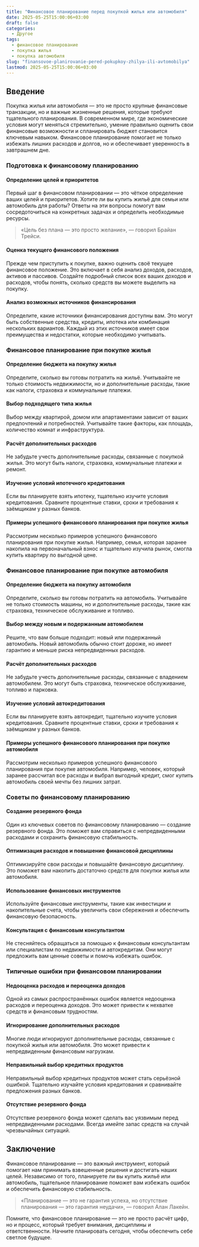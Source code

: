 ```yaml
---
title: "Финансовое планирование перед покупкой жилья или автомобиля"
date: 2025-05-25T15:00:06+03:00
draft: false
categories:
  - Другое
tags:
  - финансовое планирование
  - покупка жилья
  - покупка автомобиля
slug: "finansovoe-planirovanie-pered-pokupkoy-zhilya-ili-avtomobilya"
lastmod: 2025-05-25T15:00:06+03:00
---
```


## Введение

Покупка жилья или автомобиля — это не просто крупные финансовые транзакции, но и важные жизненные решения, которые требуют тщательного планирования. В современном мире, где экономические условия могут меняться стремительно, умение правильно оценить свои финансовые возможности и спланировать бюджет становится ключевым навыком. Финансовое планирование помогает не только избежать лишних расходов и долгов, но и обеспечивает уверенность в завтрашнем дне.

### Подготовка к финансовому планированию

#### Определение целей и приоритетов

Первый шаг в финансовом планировании — это чёткое определение ваших целей и приоритетов. Хотите ли вы купить жильё для семьи или автомобиль для работы? Ответы на эти вопросы помогут вам сосредоточиться на конкретных задачах и определить необходимые ресурсы.

> «Цель без плана — это просто желание», — говорил Брайан Трейси.

#### Оценка текущего финансового положения

Прежде чем приступить к покупке, важно оценить своё текущее финансовое положение. Это включает в себя анализ доходов, расходов, активов и пассивов. Создайте подробный список всех ваших доходов и расходов, чтобы понять, сколько средств вы можете выделить на покупку.

#### Анализ возможных источников финансирования

Определите, какие источники финансирования доступны вам. Это могут быть собственные средства, кредиты, ипотека или комбинация нескольких вариантов. Каждый из этих источников имеет свои преимущества и недостатки, которые необходимо учитывать.

### Финансовое планирование при покупке жилья

#### Определение бюджета на покупку жилья

Определите, сколько вы готовы потратить на жильё. Учитывайте не только стоимость недвижимости, но и дополнительные расходы, такие как налоги, страховка и коммунальные платежи.

#### Выбор подходящего типа жилья

Выбор между квартирой, домом или апартаментами зависит от ваших предпочтений и потребностей. Учитывайте такие факторы, как площадь, количество комнат и инфраструктура.

#### Расчёт дополнительных расходов

Не забудьте учесть дополнительные расходы, связанные с покупкой жилья. Это могут быть налоги, страховка, коммунальные платежи и ремонт.

#### Изучение условий ипотечного кредитования

Если вы планируете взять ипотеку, тщательно изучите условия кредитования. Сравните процентные ставки, сроки и требования к заёмщикам у разных банков.

#### Примеры успешного финансового планирования при покупке жилья

Рассмотрим несколько примеров успешного финансового планирования при покупке жилья. Например, семья, которая заранее накопила на первоначальный взнос и тщательно изучила рынок, смогла купить квартиру по выгодной цене.

### Финансовое планирование при покупке автомобиля

#### Определение бюджета на покупку автомобиля

Определите, сколько вы готовы потратить на автомобиль. Учитывайте не только стоимость машины, но и дополнительные расходы, такие как страховка, техническое обслуживание и топливо.

#### Выбор между новым и подержанным автомобилем

Решите, что вам больше подходит: новый или подержанный автомобиль. Новый автомобиль обычно стоит дороже, но имеет гарантию и меньше риска непредвиденных расходов.

#### Расчёт дополнительных расходов

Не забудьте учесть дополнительные расходы, связанные с владением автомобилем. Это могут быть страховка, техническое обслуживание, топливо и парковка.

#### Изучение условий автокредитования

Если вы планируете взять автокредит, тщательно изучите условия кредитования. Сравните процентные ставки, сроки и требования к заёмщикам у разных банков.

#### Примеры успешного финансового планирования при покупке автомобиля

Рассмотрим несколько примеров успешного финансового планирования при покупке автомобиля. Например, человек, который заранее рассчитал все расходы и выбрал выгодный кредит, смог купить автомобиль своей мечты без лишних затрат.

### Советы по финансовому планированию

#### Создание резервного фонда

Один из ключевых советов по финансовому планированию — создание резервного фонда. Это поможет вам справиться с непредвиденными расходами и сохранить финансовую стабильность.

#### Оптимизация расходов и повышение финансовой дисциплины

Оптимизируйте свои расходы и повышайте финансовую дисциплину. Это поможет вам накопить достаточно средств для покупки жилья или автомобиля.

#### Использование финансовых инструментов

Используйте финансовые инструменты, такие как инвестиции и накопительные счета, чтобы увеличить свои сбережения и обеспечить финансовую безопасность.

#### Консультация с финансовым консультантом

Не стесняйтесь обращаться за помощью к финансовым консультантам или специалистам по недвижимости и автокредитам. Они могут предложить вам ценные советы и помочь избежать ошибок.

### Типичные ошибки при финансовом планировании

#### Недооценка расходов и переоценка доходов

Одной из самых распространённых ошибок является недооценка расходов и переоценка доходов. Это может привести к нехватке средств и финансовым трудностям.

#### Игнорирование дополнительных расходов

Многие люди игнорируют дополнительные расходы, связанные с покупкой жилья или автомобиля. Это может привести к непредвиденным финансовым нагрузкам.

#### Неправильный выбор кредитных продуктов

Неправильный выбор кредитных продуктов может стать серьёзной ошибкой. Тщательно изучайте условия кредитования и сравнивайте предложения разных банков.

#### Отсутствие резервного фонда

Отсутствие резервного фонда может сделать вас уязвимым перед непредвиденными расходами. Всегда имейте запас средств на случай чрезвычайных ситуаций.

## Заключение

Финансовое планирование — это важный инструмент, который помогает нам принимать взвешенные решения и достигать наших целей. Независимо от того, планируете ли вы купить жильё или автомобиль, тщательное планирование поможет вам избежать ошибок и обеспечить финансовую стабильность.

> «Планирование — это не гарантия успеха, но отсутствие планирования — это гарантия неудачи», — говорил Алан Лакейн.

Помните, что финансовое планирование — это не просто расчёт цифр, но и процесс, который требует внимания, дисциплины и ответственности. Начните планировать сегодня, чтобы обеспечить себе светлое будущее.

